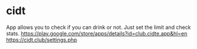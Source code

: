 # cidt
App allows you to check if you can drink or not. Just set the limit and check stats.
https://play.google.com/store/apps/details?id=club.cidte.app&hl=en
https://cidt.club/settings.php
